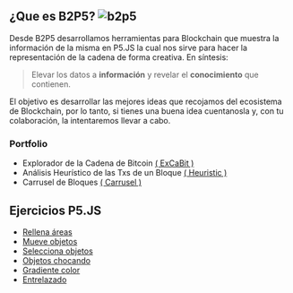 ## ¿Que es B2P5?   ![b2p5](/../../../excabit/media/logo50x50.png)    


Desde B2P5 desarrollamos herramientas para Blockchain que muestra la información de la misma en P5.JS la cual nos sirve para hacer la representación de la cadena de forma creativa. En síntesis:

>Elevar los datos a **información** y revelar  el **conocimiento** que contienen.

El objetivo es desarrollar las mejores ideas que recojamos del ecosistema de Blockchain, por lo tanto, si tienes una buena idea cuentanosla y, con tu colaboración, la intentaremos llevar a cabo.

### Portfolio

- Explorador de la Cadena de Bitcoin [( ExCaBit )](https://b2p5.github.io/excabit/)
- Análisis Heurístico de las Txs de un Bloque [( Heuristic )](https://b2p5.github.io/heuristicV2/)
- Carrusel de Bloques [( Carrusel )](https://b2p5.github.io/carruselBlockchain/)

## Ejercicios P5.JS

- [Rellena áreas](https://b2p5.github.io/clasesB2p5/Auxiliares/index_2.html)
- [Mueve objetos](https://b2p5.github.io/clasesB2p5/Auxiliares/index_3.html)
- [Selecciona objetos](https://b2p5.github.io/clasesB2p5/Auxiliares/index_4.html)
- [Objetos chocando](https://b2p5.github.io/clasesB2p5/Auxiliares/index_5.html)
- [Gradiente color](https://b2p5.github.io/clasesB2p5/Auxiliares/index_6.html)
- [Entrelazado](https://b2p5.github.io/entrelazado/)



